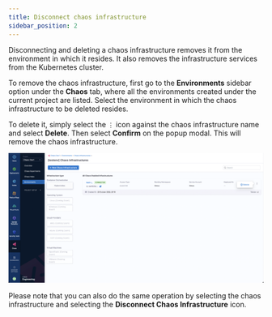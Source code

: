 ```yaml
---
title: Disconnect chaos infrastructure
sidebar_position: 2
---
```


Disconnecting and deleting a chaos infrastructure removes it from the environment in which it resides. It also removes the infrastructure services from the Kubernetes cluster.

To remove the chaos infrastructure, first go to the **Environments** sidebar option under the **Chaos** tab, where all the environments created under the current project are listed. Select the environment in which the chaos infrastructure to be deleted resides.

To delete it, simply select the `⋮` icon against the chaos infrastructure name and select **Delete**. Then select **Confirm** on the popup modal. This will remove the chaos infrastructure.

![Delete Chaos Infra](./static/disconnect-chaos-infrastructure/delete-chaos-infra-short.png)

Please note that you can also do the same operation by selecting the chaos infrastructure and selecting the **Disconnect Chaos Infrastructure** icon.
